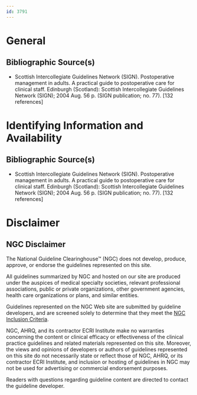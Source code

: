 ```yaml
---
id: 3791
---
```


# General

## Bibliographic Source(s)

- Scottish Intercollegiate Guidelines Network (SIGN). Postoperative management in adults. A practical guide to postoperative care for clinical staff. Edinburgh (Scotland): Scottish Intercollegiate Guidelines Network (SIGN); 2004 Aug. 56 p. (SIGN publication; no. 77). [132 references]

# Identifying Information and Availability

## Bibliographic Source(s)

- Scottish Intercollegiate Guidelines Network (SIGN). Postoperative management in adults. A practical guide to postoperative care for clinical staff. Edinburgh (Scotland): Scottish Intercollegiate Guidelines Network (SIGN); 2004 Aug. 56 p. (SIGN publication; no. 77). [132 references]

# Disclaimer

## NGC Disclaimer

The National Guideline Clearinghouse™ (NGC) does not develop, produce, approve, or endorse the guidelines represented on this site.

All guidelines summarized by NGC and hosted on our site are produced under the auspices of medical specialty societies, relevant professional associations, public or private organizations, other government agencies, health care organizations or plans, and similar entities.

Guidelines represented on the NGC Web site are submitted by guideline developers, and are screened solely to determine that they meet the [NGC Inclusion Criteria](/help-and-about/summaries/inclusion-criteria).

NGC, AHRQ, and its contractor ECRI Institute make no warranties concerning the content or clinical efficacy or effectiveness of the clinical practice guidelines and related materials represented on this site. Moreover, the views and opinions of developers or authors of guidelines represented on this site do not necessarily state or reflect those of NGC, AHRQ, or its contractor ECRI Institute, and inclusion or hosting of guidelines in NGC may not be used for advertising or commercial endorsement purposes.

Readers with questions regarding guideline content are directed to contact the guideline developer.

